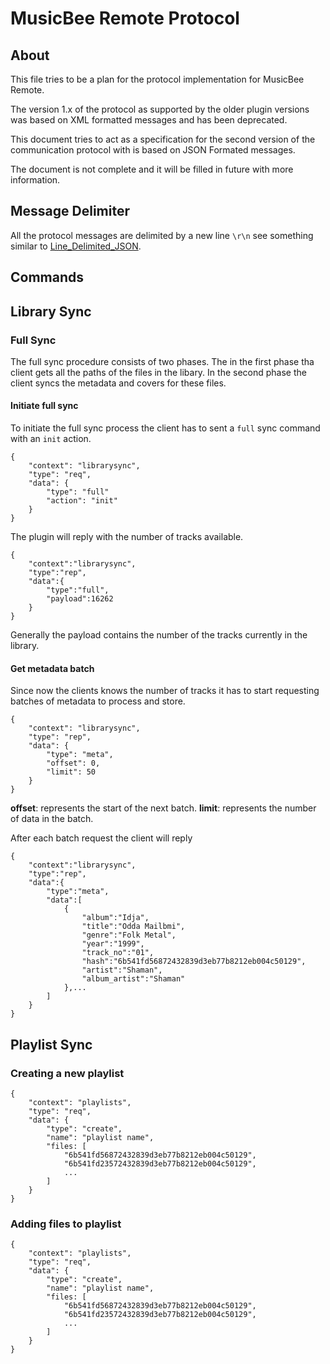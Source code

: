 MusicBee Remote Protocol
=====================

About
-----
This file tries to be a plan for the protocol implementation for MusicBee Remote.

The version 1.x of the protocol as supported by the older plugin versions was based on XML formatted messages and has been deprecated.

This document tries to act as a specification for the second version of the communication protocol with is based on JSON Formated messages.

The document is not complete and it will be filled in future with more information.

Message Delimiter
-----
All the protocol messages are delimited by a new line ```\r\n``` see something similar to  [Line_Delimited_JSON](https://en.wikipedia.org/wiki/Line_Delimited_JSON).

Commands
-----
## Library Sync
### Full Sync
The full sync procedure consists of two phases. The in the first phase tha client gets all the paths of the files in the libary. In the second phase the client syncs the metadata and covers for these files.

#### Initiate full sync
To initiate the full sync process the client has to sent a ```full``` sync command with an ```init``` action.
```
{
    "context": "librarysync",
    "type": "req",
    "data": {
        "type": "full"
        "action": "init"
    }
}
```

The plugin will reply with the number of tracks available.
```
{   
    "context":"librarysync",
    "type":"rep",
    "data":{
        "type":"full",
        "payload":16262
    }
}
```

Generally the payload contains the number of the tracks currently in the library.

#### Get metadata batch
Since now the clients knows the number of tracks it has to start requesting batches of metadata to process and store.

```
{
    "context": "librarysync",
    "type": "rep",
    "data": {
        "type": "meta",
        "offset": 0,
        "limit": 50
    }
}
```
**offset**: represents the start of the next batch.
**limit**: represents the number of data in the batch.

After each batch request the client will reply 
```
{
    "context":"librarysync",
    "type":"rep",
    "data":{
        "type":"meta",
        "data":[
            {
                "album":"Idja",
                "title":"Odda Mailbmi",
                "genre":"Folk Metal",
                "year":"1999",
                "track_no":"01",
                "hash":"6b541fd56872432839d3eb77b8212eb004c50129",
                "artist":"Shaman",
                "album_artist":"Shaman"
            },...
        ]
    }
}

```

## Playlist Sync
### Creating a new playlist
```
{
    "context": "playlists",
    "type": "req",
    "data": {
        "type": "create",
        "name": "playlist name",
        "files: [
            "6b541fd56872432839d3eb77b8212eb004c50129",
            "6b541fd23572432839d3eb77b8212eb004c50129",
            ...
        ]
    }
}
```
### Adding files to playlist
```
{
    "context": "playlists",
    "type": "req",
    "data": {
        "type": "create",
        "name": "playlist name",
        "files: [
            "6b541fd56872432839d3eb77b8212eb004c50129",
            "6b541fd23572432839d3eb77b8212eb004c50129",
            ...
        ]
    }
}
```

